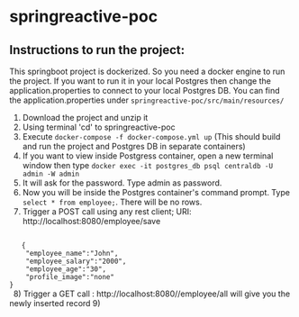 # springreactive-poc
<H2><b>Instructions to run the project:</b></H2>
This springboot project is dockerized. So you need a docker engine to run the project.
If you want to run it in your local Postgres then change the application.properties to connect to your local Postgres DB.
You can find the application.properties under <code>springreactive-poc/src/main/resources/</code>

 1) Download the project and unzip it
 2) Using terminal 'cd' to springreactive-poc
 3) Execute <code>docker-compose -f docker-compose.yml up</code> (This should build and run the project and Postgres DB in separate containers)
 4) If you want to view inside Postgress container, open a new terminal window then type <code>docker exec -it postgres_db psql centraldb -U admin -W admin</code>
 5) It will ask for the password. Type admin as password.
 6) Now you will be inside the Postgres container's command prompt. Type <code>select * from employee;</code>. There will be no rows.
 7) Trigger a POST call using any rest client;
 URI: http://localhost:8080/employee/save <br>
 <code>
   {
	"employee_name":"John",
    "employee_salary":"2000",
    "employee_age":"30",
    "profile_image":"none"
}
 </code>
 8) Trigger a GET call : http://localhost:8080//employee/all will give you the newly inserted record
 9)